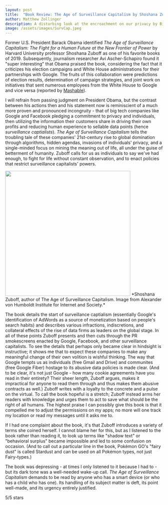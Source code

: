 ```yaml
---
layout: post
title:  "Book Review: The Age of Surveillance Capitalism by Shoshana Zuboff"
author: Matthew Zollinger
description: A disturbing look at the encroachment on our privacy by Big Tech
image: /assets/images/SurvCap.jpeg
---
```


Former U.S. President Barack Obama identified *The Age of Surveillance Capitalism: The Fight for a Human Future at the New Frontier of Power* by Harvard University professor Shoshana Zuboff as one of his favorite books of 2019. Subsequently, journalism researcher Avi Ascher-Schapiro found it "super interesting" that Obama praised the book, considering the fact that it criticizes his election campaigns and White House administrations for their partnerships with Google. The fruits of this collaboration were predictions of election results, determination of campaign strategies, and joint work on initiatives that sent numerous employees from the White House to Google and vice versa (reported by [Mashable](https://mashable.com/article/obama-favorites-2019-the-age-of-surveillance-capitalism)).

I will refrain from passing judgment on President Obama, but the contrast between his actions then and his statement now is reminiscient of a much more proven and pronounced incongruity - that of big tech companies like Google and Facebook pledging a commitment to privacy and individuals, then utilizing the information their customers share in driving their own profits and reducing human experience to sellable data points (hence *surveillance captialists*). *The Age of Surveillance Capitalism* tells the troubling tale of these companies' 21st-century rise to global domination through algorithms, hidden agendas, invasions of individuals' privacy, and a single-minded focus on mining the meaning out of life, all under the guise of betterment of humanity. Zuboff calls for us as individuals to say we've had enough, to fight for life without constant observation, and to enact policies that restrict surveillance capitalists' powers.

<img src="https://upload.wikimedia.org/wikipedia/commons/8/88/Shoshana_Zuboff_at_Alexander_von_Humboldt_Institut.jpg" alt="" style="width:400px;"/>
*Shoshana Zuboff, author of The Age of Surveillance Capitalism. Image from Alexander von Humboldt Institute for Internet and Society.*

The book details the start of surveillance captialism (essentially Google's identification of AdWords as a source of monetization based on people's search habits) and describes various infractions, indiscretions, and collateral effects of the rise of data firms as leaders on the global stage. In all of these points Zuboff presents and then cuts through the PR smokescreens enacted by Google, Facebook, and other surveillance capitalists. To see the details that perhaps only became clear in hindsight is instructive; it shows me that to expect these companies to make any meaningful change of their own volition is wishful thinking. The way that Google tempts us as individuals (free Gmail and Drive) and communites (free Google Fiber) hostage to its abusive data policies is made clear. (And to be clear, it's not just Google - how many cookie agreements have you read in their entirety? Their sheer length, Zuboff argues, makes it impractical for anyone to read them through and thus makes them abusive contracts as well.) Zuboff writes with a loyalty to the concrete and a pulse on the virtual. To call the book hopeful is a stretch; Zuboff instead arms her readers with knowledge and urges them to act to save what should be the right of all humans. The highest praise I can possibly give this book is that it compelled me to adjust the permissions on my apps; no more will one track my location or read my messages until it asks me to.

If I had one complaint about the book, it's that Zuboff introduces a variety of terms she coined herself. I cannot blame her for this, but as I listened to the book rather than reading it, to look up terms like "shadow text" or "behavioral surplus" became impossible and led to some confusion on occasion. (And to call out a particular line in the book, Pokémon GO's "fairy dust" is called Stardust and can be used on all Pokémon types, not just Fairy-types.)

The book was depressing - at times I only listened to it because I had to - but its dark tone was a well-needed wake-up call. *The Age of Surveillance Capitalism* demands to be read by anyone who has a smart device (or who has a child who has one). Its handling of its subject matter is deft, its point well-made, and its urgency entirely justified.

5/5 stars